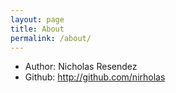 ```yaml
---
layout: page
title: About
permalink: /about/
---
```


* Author: Nicholas Resendez
* Github: http://github.com/nirholas
